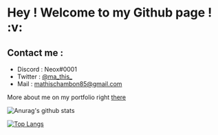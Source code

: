 <h1> Hey ! Welcome to my Github page ! :v:</h1>

<h2>Contact me : </h2>

<ul>
  <li>Discord : Neox#0001</li>
  <li>Twitter : <a rel="noopener noreferrer" target="_blank" href="https://twitter.com/ma_this_">@ma_this_</a></li>
  <li>Mail : <a rel="noopener noreferrer" target="_blank" href="mailto:mathischambon85@gmail.com">mathischambon85@gmail.com</a></li>
</ul>

More about me on my portfolio right <a rel="noopener noreferrer" target="_blank" href="https://mathiis.tk/">there</a>

![Anurag's github stats](https://github-readme-stats.vercel.app/api?username=Neox63&show_icons=true&count_private=true&hide=contribs,prs)

[![Top Langs](https://github-readme-stats.vercel.app/api/top-langs/?username=Neox63&exclude_repo=github-readme-stats,anuraghazra.github.io)](https://github.com/anuraghazra/github-readme-stats)

